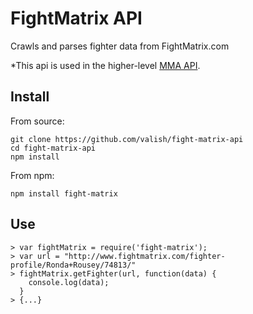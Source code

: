 
# FightMatrix API
Crawls and parses fighter data from FightMatrix.com

*This api is used in the higher-level [MMA API](https://github.com/valish/mma-api).

## Install
From source:

```
git clone https://github.com/valish/fight-matrix-api
cd fight-matrix-api
npm install
```
From npm:

`npm install fight-matrix`

## Use
```
> var fightMatrix = require('fight-matrix');
> var url = "http://www.fightmatrix.com/fighter-profile/Ronda+Rousey/74813/"
> fightMatrix.getFighter(url, function(data) {
    console.log(data);
  }
> {...}
```